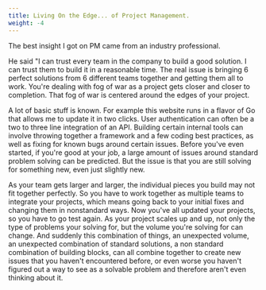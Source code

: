 ```yaml
---
title: Living On the Edge... of Project Management.
weight: -4
---
```

The best insight I got on PM came from an industry professional.

He said "I can trust every team in the company to build a good solution. I can trust them to build it in a reasonable time. The real issue is bringing 6 perfect solutions from 6 different teams together and getting them all to work. You're dealing with fog of war as a project gets closer and closer to completion. That fog of war is centered around the edges of your project.

A lot of basic stuff is known. For example this website runs in a flavor of Go that allows me to update it in two clicks. User authentication can often be a two to three line integration of an API. Building certain internal tools can involve throwing together a framework and a few coding best practices, as well as fixing for known bugs around certain issues. Before you've even started, if you're good at your job, a large amount of issues around standard problem solving can be predicted. But the issue is that you are still solving for something new, even just slightly new.

As your team gets larger and larger, the individual pieces you build may not fit together perfectly. So you have to work together as multiple teams to integrate your projects, which means going back to your initial fixes and changing them in nonstandard ways. Now you've all updated your projects, so you have to go test again. As your project scales up and up, not only the type of problems your solving for, but the volume you're solving for can change. And suddenly this combination of things, an unexpected volume, an unexpected combination of standard solutions, a non standard combination of building blocks, can all combine together to create new issues that you haven't encountered before, or even worse you haven't figured out a way to see as a solvable problem and therefore aren't even thinking about it.
